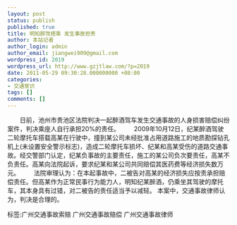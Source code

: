 ```yaml
---
layout: post
status: publish
published: true
title: 明知醉驾搭乘 发生事故担责
author: 本站记者
author_login: admin
author_email: jiangwei909@gmail.com
wordpress_id: 2019
wordpress_url: http://www.gzjtlaw.com/?p=2019
date: 2011-05-29 09:30:28.000000000 +08:00
categories:
- 交通常识
tags: []
comments: []
---
```

　　日前，池州市贵池区法院判决一起醉酒驾车发生交通事故的人身损害赔偿纠纷案件，判决乘座人自行承担20%的责任。　　2009年10月12日，纪某醉酒驾驶二轮摩托车搭载高某在行驶中，撞到某公司未经批准占用道路施工的地质勘探钻孔机上(未设置安全警示标志)，造成二轮摩托车损坏、纪某和高某受伤的道路交通事故。经交警部门认定，纪某负事故的主要责任，施工的某公司负次要责任，高某不负责任。高某向法院起诉，要求纪某和某公司共同赔偿其医药费等经济损失数万元。　　法院审理认为：在本起事故中，二被告对高某的经济损失应按责承担赔偿责任。但高某作为正常民事行为能力人，明知纪某醉酒，仍乘坐其驾驶的摩托车，其本身具有过错，对二被告的责任适当予以减轻。 本案中，交通事故律师认为，判决是合理的。标签:广州交通事故索赔 广州交通事故赔偿 广州交通事故律师
